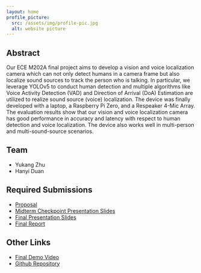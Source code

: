 ```yaml
---
layout: home
profile_picture:
  src: /assets/img/profile-pic.jpg
  alt: website picture
---
```



## Abstract

Our ECE M202A final project aims to develop a vision and voice localization camera which can not only detect humans in a camera frame but also localize sound sources to track the person who is talking. In particular, we leverage YOLOv5 to conduct human detection and multiple algorithms like Voice Activity Detection (VAD) and Direction of Arrival (DoA) Estimation are utilized to realize sound source (voice) localization. The device was finally developed with a laptop, a Raspberry Pi Zero, and a Respeaker 4-Mic Array. The evaluation results show that our vision and voice localization camera has good performance in accuracy and latency with respect to human detection and voice localization. The device also works well in multi-person and multi-sound-source scenarios.

## Team

* Yukang Zhu 
* Hanyi Duan

## Required Submissions

* [Proposal](required_submissions/proposal.md)
* [Midterm Checkpoint Presentation Slides](https://docs.google.com/presentation/d/1WhPNio2JmzOJIWCwAPVxncb2pV9Yoq5bz2z9mT50DZg/edit?usp=sharing)
* [Final Presentation Slides](https://docs.google.com/presentation/d/1RKPuauXq2WHstac2NXcDObfHhL_HTxChkY55MqqV0LE/edit?usp=sharing)
* [Final Report](required_submissions/report.md)

## Other Links

* [Final Demo Video](https://)
* [Github Repository]([https://](https://github.com/yukangZhuu/vision-voice-localization-camera))
